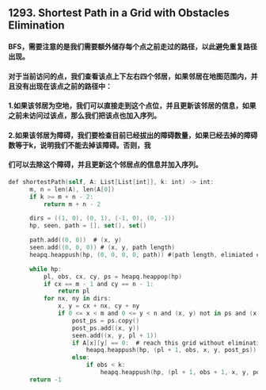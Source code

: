 ## 1293. Shortest Path in a Grid with Obstacles Elimination

#### BFS，需要注意的是我们需要额外储存每个点之前走过的路径，以此避免重复路径出现。
#### 对于当前访问的点，我们查看该点上下左右四个邻居，如果邻居在地图范围内，并且没有出现在该点之前的路径中：
#### 1.如果该邻居为空地，我们可以直接走到这个点位，并且更新该邻居的信息，如果之前未访问过该点，那么我们把该点也加入序列。
#### 2.如果该邻居为障碍，我们要检查目前已经拔出的障碍数量，如果已经去掉的障碍数等于k，说明我们不能去掉该障碍。否则，我
####    们可以去除这个障碍，并且更新这个邻居点的信息并加入序列。
```swift
def shortestPath(self, A: List[List[int]], k: int) -> int:
      m, n = len(A), len(A[0])
      if k >= m + n - 2:
          return m + n - 2

      dirs = ((1, 0), (0, 1), (-1, 0), (0, -1))
      hp, seen, path = [], set(), set()

      path.add((0, 0))  # (x, y)
      seen.add((0, 0, 0)) # (x, y, path length)
      heapq.heappush(hp, (0, 0, 0, 0, path)) #(path length, elimiated obs, x, y, path set)

      while hp:
          pl, obs, cx, cy, ps = heapq.heappop(hp)
          if cx == m - 1 and cy == n - 1:
              return pl
          for nx, ny in dirs:
              x, y = cx + nx, cy + ny
              if 0 <= x < m and 0 <= y < n and (x, y) not in ps and (x, y, pl + 1) not in seen:
                  post_ps = ps.copy()
                  post_ps.add((x, y))
                  seen.add((x, y, pl + 1))
                  if A[x][y] == 0:  # reach this grid without eliminating any obstacle.ArithmeticError
                      heapq.heappush(hp, (pl + 1, obs, x, y, post_ps))
                  else:
                      if obs < k:
                          heapq.heappush(hp, (pl + 1, obs + 1, x, y, post_ps))
      return -1

```
